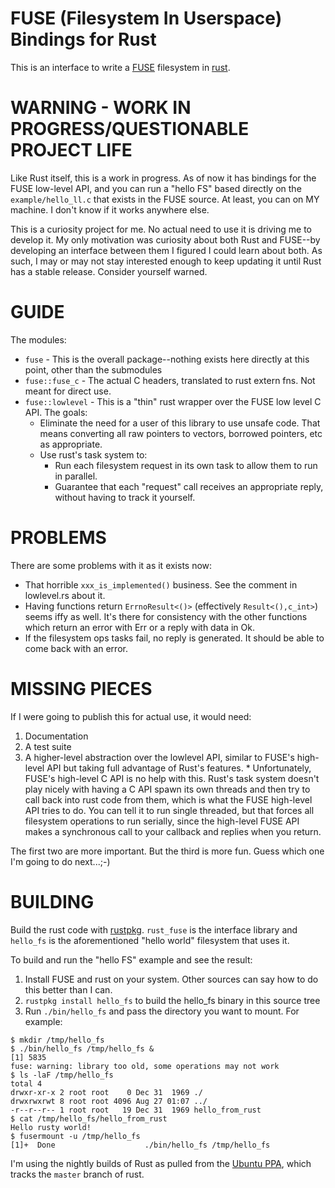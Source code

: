 # FUSE (Filesystem In Userspace) Bindings for Rust

This is an interface to write a [FUSE](http://fuse.sourceforge.net/) filesystem in [rust](http://www.rust-lang.org/).

# WARNING - WORK IN PROGRESS/QUESTIONABLE PROJECT LIFE

Like Rust itself, this is a work in progress.  As of now it has bindings for the FUSE low-level API, and you can run a "hello FS" based directly on the `example/hello_ll.c` that exists in the FUSE source.  At least, you can on MY machine.  I don't know if it works anywhere else.

This is a curiosity project for me.  No actual need to use it is driving me to develop it.  My only motivation was curiosity about both Rust and FUSE--by developing an interface between them I figured I could learn about both.  As such, I may or may not stay interested enough to keep updating it until Rust has a stable release.  Consider yourself warned.

# GUIDE

The modules:

  * `fuse` - This is the overall package--nothing exists here directly at this point, other than the submodules
  * `fuse::fuse_c` - The actual C headers, translated to rust extern fns.  Not meant for direct use.
  * `fuse::lowlevel` - This is a "thin" rust wrapper over the FUSE low level C API.  The goals:
    * Eliminate the need for a user of this library to use unsafe code.  That means converting all raw pointers to vectors, borrowed pointers, etc as appropriate.
    * Use rust's task system to:
      * Run each filesystem request in its own task to allow them to run in parallel.
      * Guarantee that each "request" call receives an appropriate reply, without having to track it yourself.

# PROBLEMS

There are some problems with it as it exists now:

  * That horrible `xxx_is_implemented()` business.  See the comment in lowlevel.rs about it.
  * Having functions return `ErrnoResult<()>` (effectively `Result<(),c_int>`) seems iffy as well.  It's there for consistency with the other functions which return an error with Err or a reply with data in Ok.
  * If the filesystem ops tasks fail, no reply is generated.  It should be able to come back with an error.

# MISSING PIECES

If I were going to publish this for actual use, it would need:

  1. Documentation
  2. A test suite
  3. A higher-level abstraction over the lowlevel API, similar to FUSE's high-level API but taking full advantage of Rust's features.
    * Unfortunately, FUSE's high-level C API is no help with this.  Rust's task system doesn't play nicely with having a C API spawn its own threads and then try to call back into rust code from them, which is what the FUSE high-level API tries to do.  You can tell it to run single threaded, but that forces all filesystem operations to run serially, since the high-level FUSE API makes a synchronous call to your callback and replies when you return.

The first two are more important.  But the third is more fun.  Guess which one I'm going to do next...;-)

# BUILDING

Build the rust code with [rustpkg](https://github.com/mozilla/rust/blob/master/doc/rustpkg.md).  `rust_fuse` is the interface library and `hello_fs` is the aforementioned "hello world" filesystem that uses it.

To build and run the "hello FS" example and see the result:
  1. Install FUSE and rust on your system.  Other sources can say how to do this better than I can.
  2. `rustpkg install hello_fs` to build the hello_fs binary in this source tree
  3. Run `./bin/hello_fs` and pass the directory you want to mount.  For example:

````
$ mkdir /tmp/hello_fs
$ ./bin/hello_fs /tmp/hello_fs &
[1] 5835
fuse: warning: library too old, some operations may not work
$ ls -laF /tmp/hello_fs
total 4
drwxr-xr-x 2 root root    0 Dec 31  1969 ./
drwxrwxrwt 8 root root 4096 Aug 27 01:07 ../
-r--r--r-- 1 root root   19 Dec 31  1969 hello_from_rust
$ cat /tmp/hello_fs/hello_from_rust 
Hello rusty world!
$ fusermount -u /tmp/hello_fs 
[1]+  Done                    ./bin/hello_fs /tmp/hello_fs
````

I'm using the nightly builds of Rust as pulled from the [Ubuntu PPA](https://launchpad.net/%7Ehansjorg/+archive/rust), which tracks the `master` branch of rust.
